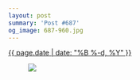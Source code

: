 ```yaml
---
layout: post
summary: 'Post #687'
og_image: 687-960.jpg
---
```


<div class="post">
 <time>
  <a href="/687">
   {{ page.date | date: "%B %-d, %Y" }}
  </a>
 </time>
 <a href="/687">
  <figure data-taken="9/3/2017">
   <img sizes="(min-width: 700px) 50vw, calc(100vw - 2rem)" src="{{ site.assets_url }}/687-480.jpg" srcset="{{ site.assets_url }}/687-240.jpg 240w, {{ site.assets_url }}/687-480.jpg 480w, {{ site.assets_url }}/687-720.jpg 720w, {{ site.assets_url }}/687-960.jpg 960w"/>
  </figure>
 </a>
</div>
